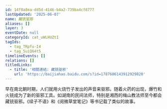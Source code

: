 ```yaml
---
id: 14f8a8ea-dd5d-4146-b4a2-739ba4cf8777
lastUpdated: '2025-06-07'
name: 藏铳驱邪
aliases: []
layer: 3
eventDate: null
categoryId: cat_uWLHUZtI
tagIds:
  - tag_TRpfu-I4
  - tag_5uiQ64t5
timelineEvents: []
relations: []
titledLinks:
  - title: '相關連結: 藏铳驱邪'
    url: 'https://baijiahao.baidu.com/s?id=1787606143912929820'
---
```

早在南北朝时期，人们就用火烧竹子发出的声音来驱邪。随着火药的出现，爆竹和火铳成为了新的驱邪工具。如湖南的民间法师，特别是湘西的梅山教法师至今都会藏铳驱邪。《续子不语》和《阅微草堂笔记》等书记载了类似的故事。
